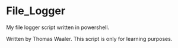 # File_Logger
My file logger script written in powershell.

Written by Thomas Waaler.
This script is only for learning purposes.
